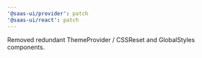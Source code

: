 ```yaml
---
'@saas-ui/provider': patch
'@saas-ui/react': patch
---
```


Removed redundant ThemeProvider / CSSReset and GlobalStyles components.
